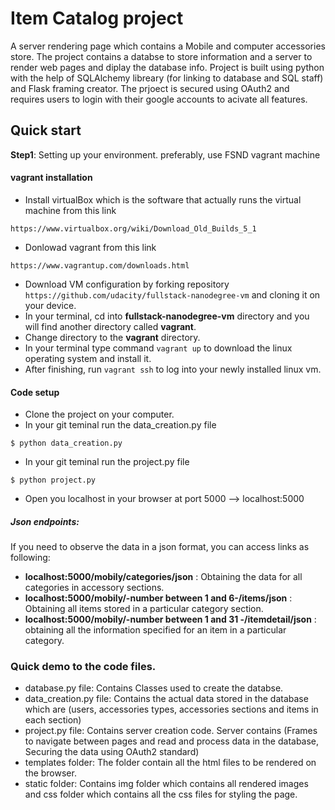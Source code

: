 # Item Catalog project

A server rendering page which contains a Mobile and computer accessories store. The project contains a databse to store information and a server to render web pages and diplay the database info. Project is built using python with the help of SQLAlchemy libreary (for linking to database and SQL staff) and Flask framing creator. The prjoect is secured using OAuth2 and requires users to login with their google accounts to acivate all features.

## Quick start
**Step1**: Setting up your environment. preferably, use FSND vagrant machine

#### vagrant installation
* Install virtualBox which is the software that actually runs the virtual machine from this link 
```
https://www.virtualbox.org/wiki/Download_Old_Builds_5_1 
```
* Donlowad vagrant from this link 
```
https://www.vagrantup.com/downloads.html
```
* Download VM configuration by forking repository ``` https://github.com/udacity/fullstack-nanodegree-vm```  and cloning it on your device.
* In your terminal, cd into **fullstack-nanodegree-vm** directory and you will find another directory called **vagrant**. 
* Change directory to the **vagrant** directory.
* In your terminal type command ```vagrant up``` to download the linux operating system and install it. 
* After finishing, run ```vagrant ssh``` to log into your newly installed linux vm. 


#### Code setup 
* Clone the project on your computer. 
* In your git teminal run the data_creation.py file
```
$ python data_creation.py
```
* In your git teminal run the project.py file
```
$ python project.py
```
* Open you localhost in your browser at port 5000 --> localhost:5000

##### Json endpoints: 
If you need to observe the data in a json format, you can access links as following: 
* **localhost:5000/mobily/categories/json** : Obtaining the data for all categories in accessory sections.
* **localhost:5000/mobily/-number between 1 and 6-/items/json** : Obtaining all items stored in a particular category section. 
* **localhost:5000/mobily/-number between 1 and 31 -/itemdetail/json** : obtaining all the information specified for an item in a particular category.


### Quick demo to the code files. 
* database.py file: Contains Classes used to create the databse. 
* data_creation.py file: Contains the actual data stored in the database which are (users, accessories types, accessories sections and items in each section)
* project.py file: Contains server creation code. Server contains (Frames to navigate between pages and read and process data in the database, Securing the data using OAuth2 standard)
* templates folder: The folder contain all the html files to be rendered on the browser. 
* static folder: Contains img folder which contains all rendered images and css folder which contains all the css files for styling the page. 
